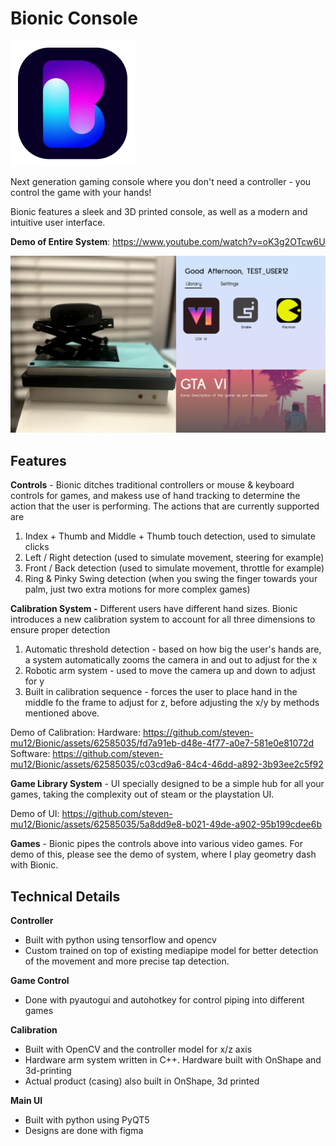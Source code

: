 # Bionic Console

![image](MAIN_UI/resources/logo.png)

Next generation gaming console where you don't need a controller - you control the game with your hands!

Bionic features a sleek and 3D printed console, as well as a modern and intuitive user interface.

**Demo of Entire System**:
https://www.youtube.com/watch?v=oK3g2OTcw6U

![image](cover.png)


## **Features**

**Controls** - Bionic ditches traditional controllers or mouse & keyboard controls for games, and makess use of hand tracking to determine the action that the user is performing. The actions that are currently supported are
1. Index + Thumb and Middle + Thumb touch detection, used to simulate clicks
2. Left / Right detection (used to simulate movement, steering for example)
3. Front / Back detection (used to simulate movement, throttle for example)
4. Ring & Pinky Swing detection (when you swing the finger towards your palm, just two extra motions for more complex games)



**Calibration System -** Different users have different hand sizes. Bionic introduces a new calibration system to account for all three dimensions to ensure proper detection
1. Automatic threshold detection - based on how big the user's hands are, a system automatically zooms the camera in and out to adjust for the x
2. Robotic arm system - used to move the camera up and down to adjust for y
3. Built in calibration sequence - forces the user to place hand in the middle fo the frame to adjust for z, before adjusting the x/y by methods mentioned above. 

Demo of Calibration:
Hardware: https://github.com/steven-mu12/Bionic/assets/62585035/fd7a91eb-d48e-4f77-a0e7-581e0e81072d
Software: https://github.com/steven-mu12/Bionic/assets/62585035/c03cd9a6-84c4-46dd-a892-3b93ee2c5f92



**Game Library System** - UI specially designed to be a simple hub for all your games, taking the complexity out of steam or the playstation UI.

Demo of UI:
https://github.com/steven-mu12/Bionic/assets/62585035/5a8dd9e8-b021-49de-a902-95b199cdee6b


**Games** - Bionic pipes the controls above into various video games. For demo of this, please see the demo of system, where I play geometry dash with Bionic.



## **Technical Details**

**Controller**
- Built with python using tensorflow and opencv
- Custom trained on top of existing mediapipe model for better detection of the movement and more precise tap detection.

**Game Control**
- Done with pyautogui and autohotkey for control piping into different games

**Calibration**
- Built with OpenCV and the controller model for x/z axis
- Hardware arm system written in C++. Hardware built with OnShape and 3d-printing
- Actual product (casing) also built in OnShape, 3d printed

**Main UI**
- Built with python using PyQT5
- Designs are done with figma
